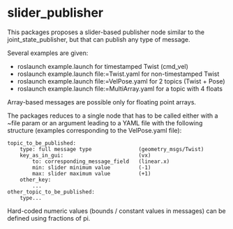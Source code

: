 # slider_publisher

This packages proposes a slider-based publisher node similar to the joint_state_publisher, but that can publish any type of message.

Several examples are given:
*   roslaunch example.launch for timestamped Twist (cmd_vel)
*   roslaunch example.launch file:=Twist.yaml for non-timestamped Twist
*   roslaunch example.launch file:=VelPose.yaml for 2 topics (Twist + Pose)
*   roslaunch example.launch file:=MultiArray.yaml for a topic with 4 floats

Array-based messages are possible only for floating point arrays. 

The packages reduces to a single node that has to be called either with a ~file param or an argument leading to a YAML file with the following structure (examples corresponding to the VelPose.yaml file):

    topic_to_be_published:  
        type: full message type               (geometry_msgs/Twist)  
        key_as_in_gui:                        (vx)  
            to: corresponding_message_field   (linear.x)  
            min: slider minimum value         (-1)  
            max: slider maximum value         (+1)  
        other_key:  
            ...
    other_topic_to_be_published:  
        type...

        
Hard-coded numeric values (bounds / constant values in messages) can be defined using fractions of pi.
